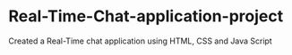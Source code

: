 # Real-Time-Chat-application-project
Created a Real-Time chat application using HTML, CSS and Java Script
